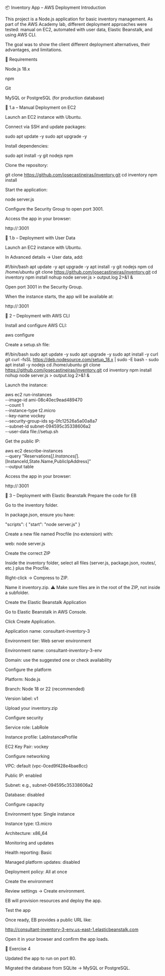 📦 Inventory App – AWS Deployment
Introduction

This project is a Node.js application for basic inventory management.
As part of the AWS Academy lab, different deployment approaches were tested: manual on EC2, automated with user data, Elastic Beanstalk, and using AWS CLI.

The goal was to show the client different deployment alternatives, their advantages, and limitations.

🚀 Requirements

Node.js 18.x

npm

Git

MySQL or PostgreSQL (for production database)

📖 1.a – Manual Deployment on EC2

Launch an EC2 instance with Ubuntu.

Connect via SSH and update packages:

sudo apt update -y
sudo apt upgrade -y


Install dependencies:

sudo apt install -y git nodejs npm


Clone the repository:

git clone https://github.com/josecastineiras/inventory.git
cd inventory
npm install


Start the application:

node server.js


Configure the Security Group to open port 3001.

Access the app in your browser:

http://<Public-IP>:3001

📖 1.b – Deployment with User Data

Launch an EC2 instance with Ubuntu.

In Advanced details → User data, add:

#!/bin/bash
apt update -y
apt upgrade -y
apt install -y git nodejs npm
cd /home/ubuntu
git clone https://github.com/josecastineiras/inventory.git
cd inventory
npm install
nohup node server.js > output.log 2>&1 &


Open port 3001 in the Security Group.

When the instance starts, the app will be available at:

http://<Public-IP>:3001

📖 2 – Deployment with AWS CLI

Install and configure AWS CLI:

aws configure


Create a setup.sh file:

#!/bin/bash
sudo apt update -y
sudo apt upgrade -y
sudo apt install -y curl git
curl -fsSL https://deb.nodesource.com/setup_18.x | sudo -E bash -
sudo apt install -y nodejs
cd /home/ubuntu
git clone https://github.com/josecastineiras/inventory.git
cd inventory
npm install
nohup node server.js > output.log 2>&1 &


Launch the instance:

aws ec2 run-instances \
--image-id ami-08c40ec9ead489470 \
--count 1 \
--instance-type t2.micro \
--key-name vockey \
--security-group-ids sg-0fc12526a5a00a8a7 \
--subnet-id subnet-094595c35338606a2 \
--user-data file://setup.sh


Get the public IP:

aws ec2 describe-instances \
--query "Reservations[*].Instances[*].[InstanceId,State.Name,PublicIpAddress]" \
--output table


Access the app in your browser:

http://<Public-IP>:3001

📖 3 – Deployment with Elastic Beanstalk
Prepare the code for EB

Go to the inventory folder.

In package.json, ensure you have:

"scripts": {
  "start": "node server.js"
}


Create a new file named Procfile (no extension) with:

web: node server.js

Create the correct ZIP

Inside the inventory folder, select all files (server.js, package.json, routes/, etc.) plus the Procfile.

Right-click → Compress to ZIP.

Name it inventory.zip.
⚠️ Make sure files are in the root of the ZIP, not inside a subfolder.

Create the Elastic Beanstalk Application

Go to Elastic Beanstalk in AWS Console.

Click Create Application.

Application name: consultant-inventory-3

Environment tier: Web server environment

Environment name: consultant-inventory-3-env

Domain: use the suggested one or check availability

Configure the platform

Platform: Node.js

Branch: Node 18 or 22 (recommended)

Version label: v1

Upload your inventory.zip

Configure security

Service role: LabRole

Instance profile: LabInstanceProfile

EC2 Key Pair: vockey

Configure networking

VPC: default (vpc-0ced9f428e4bae8cc)

Public IP: enabled

Subnet: e.g., subnet-094595c35338606a2

Database: disabled

Configure capacity

Environment type: Single instance

Instance type: t3.micro

Architecture: x86_64

Monitoring and updates

Health reporting: Basic

Managed platform updates: disabled

Deployment policy: All at once

Create the environment

Review settings → Create environment.

EB will provision resources and deploy the app.

Test the app

Once ready, EB provides a public URL like:

http://consultant-inventory-3-env.us-east-1.elasticbeanstalk.com


Open it in your browser and confirm the app loads.

📌 Exercise 4

Updated the app to run on port 80.

Migrated the database from SQLite → MySQL or PostgreSQL.
